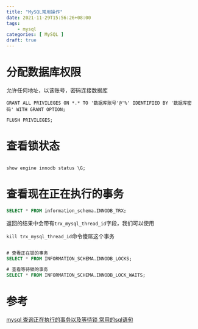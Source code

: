 ```yaml
---
title: "MySQL常用操作"
date: 2021-11-29T15:56:26+08:00
tags:
    - mysql
categories: [ MySQL ] 
draft: true
---
```



# 分配数据库权限

允许任何地址，以该账号，密码连接数据库

```
GRANT ALL PRIVILEGES ON *.* TO '数据库账号'@'%' IDENTIFIED BY '数据库密码' WITH GRANT OPTION;

FLUSH PRIVILEGES;
```

# 查看锁状态

```

show engine innodb status \G;

```

# 查看现在正在执行的事务

```SQL
SELECT * FROM information_schema.INNODB_TRX;

```
 
返回的结果中会带有`trx_mysql_thread_id`字段，我们可以使用

`kill trx_mysql_thread_id`命令傻屌这个事务


```SQL

# 查看正在锁的事务
SELECT * FROM INFORMATION_SCHEMA.INNODB_LOCKS;

# 查看等待锁的事务
SELECT * FROM INFORMATION_SCHEMA.INNODB_LOCK_WAITS;

```




# 参考

[mysql 查询正在执行的事务以及等待锁 常用的sql语句](https://blog.csdn.net/u011375296/article/details/51427985)
